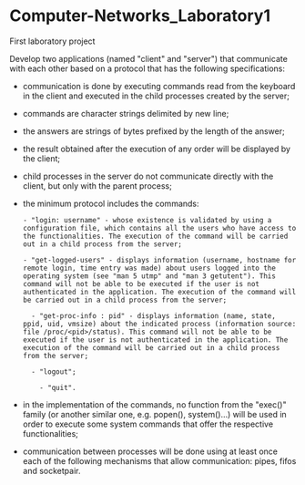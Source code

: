 # Computer-Networks_Laboratory1
First laboratory project 

Develop two applications (named "client" and "server") that communicate with each other based on a protocol that has the following specifications:

- communication is done by executing commands read from the keyboard in the client and executed in the child processes created by the server;
- commands are character strings delimited by new line;
- the answers are strings of bytes prefixed by the length of the answer;
- the result obtained after the execution of any order will be displayed by the client;
- child processes in the server do not communicate directly with the client, but only with the parent process;
- the minimum protocol includes the commands:
  
      - "login: username" - whose existence is validated by using a configuration file, which contains all the users who have access to the functionalities. The execution of the command will be carried out in a child process from the server;
  
      - "get-logged-users" - displays information (username, hostname for remote login, time entry was made) about users logged into the operating system (see "man 5 utmp" and "man 3 getutent"). This command will not be able to be executed if the user is not authenticated in the application. The execution of the command will be carried out in a child process from the server;

        - "get-proc-info : pid" - displays information (name, state, ppid, uid, vmsize) about the indicated process (information source: file /proc/<pid>/status). This command will not be able to be executed if the user is not authenticated in the application. The execution of the command will be carried out in a child process from the server;

        - "logout";

          - "quit".
  
- in the implementation of the commands, no function from the "exec()" family (or another similar one, e.g. popen(), system()...) will be used in order to execute some system commands that offer the respective functionalities;
- communication between processes will be done using at least once each of the following mechanisms that allow communication: pipes, fifos and socketpair.
